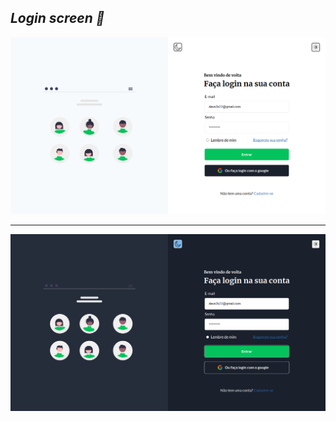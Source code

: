 ## <i> Login screen 🌚 <i/>
  
![alt text](https://github.com/Gabriel4g/Login-screen/blob/main/images/tela.png?raw=true)

<hr/>

![alt text](https://github.com/Gabriel4g/Login-screen/blob/main/images/teladark.png?raw=true)
